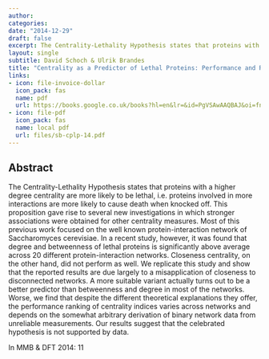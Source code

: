 ```yaml
---
author: 
categories:
date: "2014-12-29"
draft: false
excerpt: The Centrality-Lethality Hypothesis states that proteins with a higher degree centrality are more likely to be lethal, i.e. proteins involved in more interactions are more likely to cause death when knocked off. This proposition gave rise to several new investigations in which stronger associations were obtained for other centrality measures. Most of this previous work focused on the well known protein-interaction network of Saccharomyces cerevisiae...
layout: single
subtitle: David Schoch & Ulrik Brandes
title: "Centrality as a Predictor of Lethal Proteins: Performance and Robustness"
links:
- icon: file-invoice-dollar
  icon_pack: fas
  name: pdf 
  url: https://books.google.co.uk/books?hl=en&lr=&id=PgVSAwAAQBAJ&oi=fnd&pg=PA11&ots=aimxSAAuuV&sig=yPXlLHQWO9aLb10JOENE5yumbN8#v=onepage&q&f=false
- icon: file-pdf
  icon_pack: fas
  name: local pdf
  url: files/sb-cplp-14.pdf
---
```


## Abstract 
The Centrality-Lethality Hypothesis states that proteins with a higher degree centrality are more likely to be lethal, i.e. proteins involved in more interactions are more likely to cause death when knocked off. This proposition gave rise to several new investigations in which stronger associations were obtained for other centrality measures. Most of this previous work focused on the well known protein-interaction network of Saccharomyces cerevisiae. In a recent study, however, it was found that degree and betweenness of lethal proteins is significantly above average across 20 different protein-interaction networks. Closeness centrality, on the other hand, did not perform as well. We replicate this study and show that the reported results are due largely to a misapplication of closeness to disconnected networks. A more suitable variant actually turns out to be a better predictor than betweenness and degree in most of the networks. Worse, we find that despite the different theoretical explanations they offer, the performance ranking of centrality indices varies across networks and depends on the somewhat arbitrary derivation of binary network data from unreliable measurements. Our results suggest that the celebrated hypothesis is not supported by data.

In MMB & DFT 2014: 11